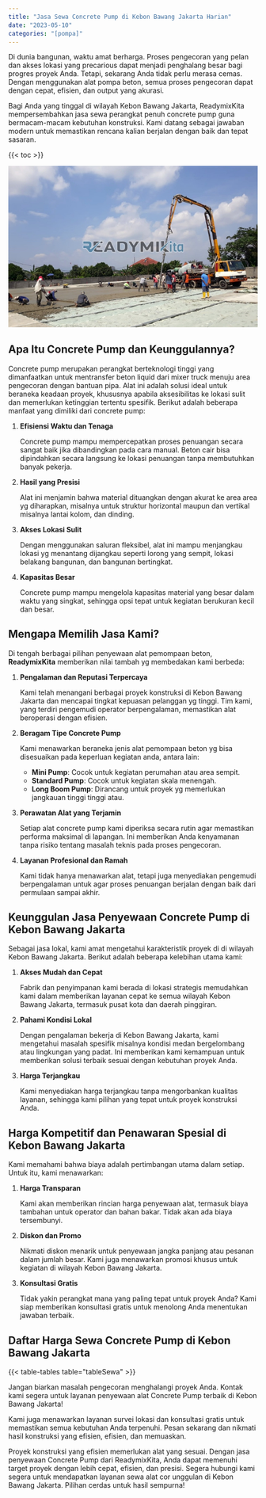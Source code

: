 ```yaml
---
title: "Jasa Sewa Concrete Pump di Kebon Bawang Jakarta Harian"
date: "2023-05-10"
categories: "[pompa]"
---
```


Di dunia bangunan, waktu amat berharga. Proses pengecoran yang pelan dan akses lokasi yang precarious dapat menjadi penghalang besar bagi progres proyek Anda. Tetapi, sekarang Anda tidak perlu merasa cemas. Dengan menggunakan alat pompa beton, semua proses pengecoran dapat dengan cepat, efisien, dan output yang akurasi.

Bagi Anda yang tinggal di wilayah Kebon Bawang Jakarta, ReadymixKita mempersembahkan jasa sewa perangkat penuh concrete pump guna bermacam-macam kebutuhan konstruksi. Kami datang sebagai jawaban modern untuk memastikan rencana kalian berjalan dengan baik dan tepat sasaran.

{{< toc >}}

![Jasa Sewa Concrete Pump di Kebon Bawang Jakarta Harian](/images/pompa/sewa-pompa-11.jpg)

## Apa Itu Concrete Pump dan Keunggulannya?

Concrete pump merupakan perangkat berteknologi tinggi yang dimanfaatkan untuk mentransfer beton liquid dari mixer truck menuju area pengecoran dengan bantuan pipa. Alat ini adalah solusi ideal untuk beraneka keadaan proyek, khususnya apabila aksesibilitas ke lokasi sulit dan memerlukan ketinggian tertentu spesifik. Berikut adalah beberapa manfaat yang dimiliki dari concrete pump:

1. **Efisiensi Waktu dan Tenaga**

   Concrete pump mampu mempercepatkan proses penuangan secara sangat baik jika dibandingkan pada cara manual. Beton cair bisa dipindahkan secara langsung ke lokasi penuangan tanpa membutuhkan banyak pekerja.

2. **Hasil yang Presisi**

   Alat ini menjamin bahwa material dituangkan dengan akurat ke area area yg diharapkan, misalnya untuk struktur horizontal maupun dan vertikal misalnya lantai kolom, dan dinding.

3. **Akses Lokasi Sulit**

   Dengan menggunakan saluran fleksibel, alat ini mampu menjangkau lokasi yg menantang dijangkau seperti lorong yang sempit, lokasi belakang bangunan, dan bangunan bertingkat.

4. **Kapasitas Besar**

   Concrete pump mampu mengelola kapasitas material yang besar dalam waktu yang singkat, sehingga opsi tepat untuk kegiatan berukuran kecil dan besar.

## Mengapa Memilih Jasa Kami?

Di tengah berbagai pilihan penyewaan alat pemompaan beton, **ReadymixKita** memberikan nilai tambah yg membedakan kami berbeda:

1. **Pengalaman dan Reputasi Terpercaya**

   Kami telah menangani berbagai proyek konstruksi di Kebon Bawang Jakarta dan mencapai tingkat kepuasan pelanggan yg tinggi. Tim kami, yang terdiri pengemudi operator berpengalaman, memastikan alat beroperasi dengan efisien.

2. **Beragam Tipe Concrete Pump**

   Kami menawarkan beraneka jenis alat pemompaan beton yg bisa disesuaikan pada keperluan kegiatan anda, antara lain:
   - **Mini Pump**: Cocok untuk kegiatan perumahan atau area sempit.
   - **Standard Pump**: Cocok untuk kegiatan skala menengah.
   - **Long Boom Pump**: Dirancang untuk proyek yg memerlukan jangkauan tinggi tinggi atau.

3. **Perawatan Alat yang Terjamin**

   Setiap alat concrete pump kami diperiksa secara rutin agar memastikan performa maksimal di lapangan. Ini memberikan Anda kenyamanan tanpa risiko tentang masalah teknis pada proses pengecoran.

4. **Layanan Profesional dan Ramah**

   Kami tidak hanya menawarkan alat, tetapi juga menyediakan pengemudi berpengalaman untuk agar proses penuangan berjalan dengan baik dari permulaan sampai akhir.

## Keunggulan Jasa Penyewaan Concrete Pump di Kebon Bawang Jakarta

Sebagai jasa lokal, kami amat mengetahui karakteristik proyek di di wilayah Kebon Bawang Jakarta. Berikut adalah beberapa kelebihan utama kami:

1. **Akses Mudah dan Cepat**

   Fabrik dan penyimpanan kami berada di lokasi strategis memudahkan kami dalam memberikan layanan cepat ke semua wilayah Kebon Bawang Jakarta, termasuk pusat kota dan daerah pinggiran.

2. **Pahami Kondisi Lokal**

   Dengan pengalaman bekerja di Kebon Bawang Jakarta, kami mengetahui masalah spesifik misalnya kondisi medan bergelombang atau lingkungan yang padat. Ini memberikan kami kemampuan untuk memberikan solusi terbaik sesuai dengan kebutuhan proyek Anda.

3. **Harga Terjangkau**

   Kami menyediakan harga terjangkau tanpa mengorbankan kualitas layanan, sehingga kami pilihan yang tepat untuk proyek konstruksi Anda.

## Harga Kompetitif dan Penawaran Spesial di Kebon Bawang Jakarta

Kami memahami bahwa biaya adalah pertimbangan utama dalam setiap. Untuk itu, kami menawarkan:

1. **Harga Transparan**

   Kami akan memberikan rincian harga penyewaan alat, termasuk biaya tambahan untuk operator dan bahan bakar. Tidak akan ada biaya tersembunyi.

2. **Diskon dan Promo**

   Nikmati diskon menarik untuk penyewaan jangka panjang atau pesanan dalam jumlah besar. Kami juga menawarkan promosi khusus untuk kegiatan di wilayah Kebon Bawang Jakarta.

3. **Konsultasi Gratis**

   Tidak yakin perangkat mana yang paling tepat untuk proyek Anda? Kami siap memberikan konsultasi gratis untuk menolong Anda menentukan jawaban terbaik.

## Daftar Harga Sewa Concrete Pump di Kebon Bawang Jakarta

{{< table-tables table="tableSewa" >}}

Jangan biarkan masalah pengecoran menghalangi proyek Anda. Kontak kami segera untuk layanan penyewaan alat Concrete Pump terbaik di Kebon Bawang Jakarta!

Kami juga menawarkan layanan survei lokasi dan konsultasi gratis untuk memastikan semua kebutuhan Anda terpenuhi. Pesan sekarang dan nikmati hasil konstruksi yang efisien, efisien, dan memuaskan.

Proyek konstruksi yang efisien memerlukan alat yang sesuai. Dengan jasa penyewaan Concrete Pump dari ReadymixKita, Anda dapat memenuhi target proyek dengan lebih cepat, efisien, dan presisi. Segera hubungi kami segera untuk mendapatkan layanan sewa alat cor unggulan di Kebon Bawang Jakarta. Pilihan cerdas untuk hasil sempurna!